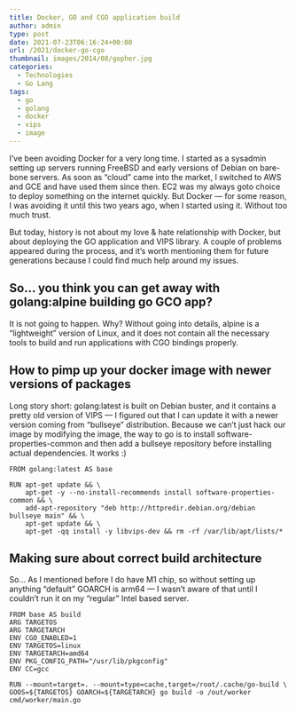 ```yaml
---
title: Docker, GO and CGO application build
author: admin
type: post
date: 2021-07-23T06:16:24+00:00
url: /2021/docker-go-cgo
thumbnail: images/2014/08/gopher.jpg
categories:
  - Technologies
  - Go Lang
tags:
  - go
  - golang
  - docker
  - vips
  - image
---
```


I’ve been avoiding Docker for a very long time. I started as a sysadmin setting up servers running FreeBSD and early versions of Debian on bare-bone servers. As soon as “cloud” came into the market, I switched to AWS and GCE and have used them since then. EC2 was my always goto choice to deploy something on the internet quickly. But Docker — for some reason, I was avoiding it until this two years ago, when I started using it. Without too much trust.

But today, history is not about my love & hate relationship with Docker, but about deploying the GO application and VIPS library. A couple of problems appeared during the process, and it’s worth mentioning them for future generations because I could find much help around my issues.
<!--more-->

## So… you think you can get away with golang:alpine building go GCO app?
It is not going to happen. Why? Without going into details, alpine is a “lightweight” version of Linux, and it does not contain all the necessary tools to build and run applications with CGO bindings properly.

## How to pimp up your docker image with newer versions of packages
Long story short: golang:latest is built on Debian buster, and it contains a pretty old version of VIPS — I figured out that I can update it with a newer version coming from “bullseye” distribution. Because we can’t just hack our image by modifying the image, the way to go is to install software-properties-common and then add a bullseye repository before installing actual dependencies. It works :)

```DOCKER
FROM golang:latest AS base

RUN apt-get update && \
    apt-get -y --no-install-recommends install software-properties-common && \
    add-apt-repository "deb http://httpredir.debian.org/debian bullseye main" && \
    apt-get update && \
    apt-get -qq install -y libvips-dev && rm -rf /var/lib/apt/lists/*

```

## Making sure about correct build architecture
So… As I mentioned before I do have M1 chip, so without setting up anything “default” GOARCH is arm64 — I wasn’t aware of that until I couldn’t run it on my “regular” Intel based server.

```DOCKER
FROM base AS build
ARG TARGETOS
ARG TARGETARCH
ENV CGO_ENABLED=1
ENV TARGETOS=linux
ENV TARGETARCH=amd64
ENV PKG_CONFIG_PATH="/usr/lib/pkgconfig"
ENV CC=gcc

RUN --mount=target=. --mount=type=cache,target=/root/.cache/go-build \
GOOS=${TARGETOS} GOARCH=${TARGETARCH} go build -o /out/worker cmd/worker/main.go
```